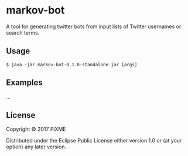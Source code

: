 # markov-bot

A tool for generating twitter bots from input lists of Twitter usernames or search terms.

## Usage

    $ java -jar markov-bot-0.1.0-standalone.jar [args]

## Examples

...

## License

Copyright © 2017 FIXME

Distributed under the Eclipse Public License either version 1.0 or (at
your option) any later version.
